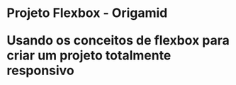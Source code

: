 <h1> Projeto Flexbox - Origamid</h>

<p> Usando os conceitos de flexbox para criar um projeto totalmente responsivo</p>